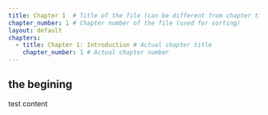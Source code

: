 ```yaml
---
title: Chapter 1  # Title of the file (can be different from chapter title)
chapter_number: 1 # Chapter number of the file (used for sorting)
layout: default
chapters:
  - title: Chapter 1: Introduction # Actual chapter title
    chapter_number: 1 # Actual chapter number
---
```


## the begining

test content

